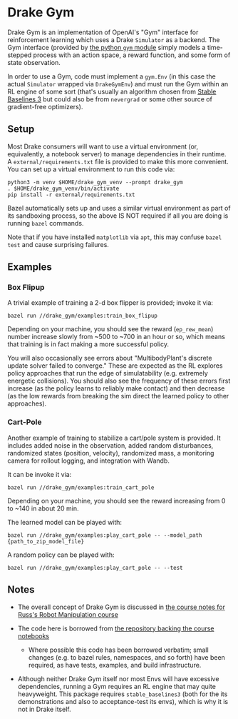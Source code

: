 Drake Gym
=========

Drake Gym is an implementation of OpenAI's "Gym" interface for reinforcement
learning which uses a Drake `Simulator` as a backend.  The Gym interface
(provided by [the python `gym` module](https://pypi.org/project/gym/) simply
models a time-stepped process with an action space, a reward function, and
some form of state observation.

In order to use a Gym, code must implement a `gym.Env` (in this case the
actual `Simulator` wrapped via `DrakeGymEnv`) and must run the Gym within an
RL engine of some sort (that's usually an algorithm chosen from
[Stable Baselines 3](https://stable-baselines3.readthedocs.io/en/master/index.html)
but could also be from `nevergrad` or some other source of gradient-free
optimizers).

Setup
-----

Most Drake consumers will want to use a virtual environment (or, equivalently,
a notebook server) to manage dependencies in their runtime.  A
`external/requirements.txt` file is provided to make this more convenient.
You can set up a virtual environment to run this code via:

    python3 -m venv $HOME/drake_gym_venv --prompt drake_gym
    . $HOME/drake_gym_venv/bin/activate
    pip install -r external/requirements.txt

Bazel automatically sets up and uses a similar virtual environment as part of
its sandboxing process, so the above IS NOT required if all you are doing is
running `bazel` commands.

Note that if you have installed `matplotlib` via `apt`, this may confuse
`bazel test` and cause surprising failures.

Examples
--------

### Box Flipup

A trivial example of training a 2-d box flipper is provided; invoke
it via:

    bazel run //drake_gym/examples:train_box_flipup

Depending on your machine, you should see the reward (`ep_rew_mean`) number
increase slowly from ~500 to ~700 in an hour or so, which means that training
is in fact making a more successful policy.

You will also occasionally see errors about "MultibodyPlant's discrete
update solver failed to converge."  These are expected as the RL explores
policy approaches that run the edge of simulatability (e.g. extremely
energetic collisions).  You should also see the frequency of these errors
first increase (as the policy learns to reliably make contact) and then
decrease (as the low rewards from breaking the sim direct the learned policy
to other approaches).

### Cart-Pole

Another example of training to stabilize a cart/pole system is provided.
It includes added noise in the observation, added random disturbances,
randomized states (position, velocity), randomized mass, a monitoring camera
for rollout logging, and integration with Wandb.

It can be invoke it via:

    bazel run //drake_gym/examples:train_cart_pole

Depending on your machine, you should see the reward increasing
from 0 to ~140 in about 20 min.

The learned model can be played with:

    bazel run //drake_gym/examples:play_cart_pole -- --model_path {path_to_zip_model_file}

A random policy can be played with:

    bazel run //drake_gym/examples:play_cart_pole -- --test

Notes
-----

 * The overall concept of Drake Gym is discussed in
   [the course notes for Russ's Robot Manipulation course](https://manipulation.csail.mit.edu/rl.html#section1)

 * The code here is borrowed from
   [the repository backing the course notebooks](https://github.com/RussTedrake/manipulation/blob/master/manipulation/drake_gym.py)
   * Where possible this code has been borrowed verbatim; small changes (e.g.
     to bazel rules, namespaces, and so forth) have been required, as have
     tests, examples, and build infrastructure.

 * Although neither Drake Gym itself nor most Envs will have excessive
   dependencies, running a Gym requires an RL engine that may quite
   heavyweight.  This package requires `stable_baselines3` (both for the
   its demonstrations and also to acceptance-test its envs), which is why it
   is not in Drake itself.
